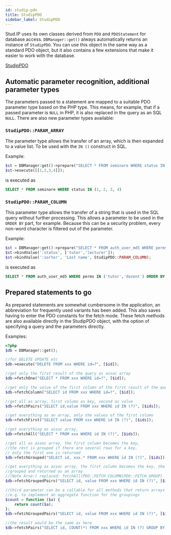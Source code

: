 ```yaml
---
id: studip-pdo
title: StudipPDO
sidebar_label: StudipPDO
---
```



Stud.IP uses its own classes derived from `PDO` and `PDOStatement` for database access. `DBManager::get()` always automatically returns an instance of `StudipPDO`. You can use this object in the same way as a standard PDO object, but it also contains a few extensions that make it easier to work with the database.

[StudipPDO](https://gitlab.studip.de/studip/studip/-/blob/main/lib/classes/StudipPDO.class.php)

## Automatic parameter recognition, additional parameter types

The parameters passed to a statement are mapped to a suitable PDO parameter type based on the PHP type. This means, for example, that if a passed parameter is `NULL` in PHP, it is also replaced in the query as an SQL `NULL`. There are also new parameter types available:

### `StudipPDO::PARAM_ARRAY`
The parameter type allows the transfer of an array, which is then expanded to a value list. To be used with the `IN ()` construct in SQL.

Example:
```php
$st = DBManager:get()->prepare("SELECT * FROM seminare WHERE status IN(?)");
$st->execute([[1,2,3,4]]);
```

is executed as
```sql
SELECT * FROM seminare WHERE status IN (1, 2, 3, 4)
```

### `StudipPDO::PARAM_COLUMN`
This parameter type allows the transfer of a string that is used in the SQL query without further processing. This allows a parameter to be used in the `ORDER BY` part, for example. Because this can be a security problem, every non-word character is filtered out of the parameter.

Example:
```php
$st = DBManager:get()->prepare("SELECT * FROM auth_user_md5 WHERE perms IN (:perms) ORDER BY :sorter");
$st->bindValue(':status', ['tutor','lecturer']);
$st->bindValue(':sorter', 'Last name', StudipPDO::PARAM_COLUMN);
```

is executed as
```sql
SELECT * FROM auth_user_md5 WHERE perms IN ('tutor','dozent') ORDER BY last name
```

## Prepared statements to go

As prepared statements are somewhat cumbersome in the application, an abbreviation for frequently used variants has been added. This also saves having to enter the PDO constants for the fetch mode. These fetch methods are also available directly in the StudipPDO object, with the option of specifying a query and the parameters directly.

Examples:
```php
<?php
$db = DBManager::get();

//for DELETE UPDATE etc
$db->execute("DELETE FROM xxx WHERE id=?", [$id]);

//get only the first result of the query as assoc array
$db->fetchOne("SELECT * FROM xxx WHERE id=?", [$id]);

//get only the value of the first column of the first result of the query
$db->fetchColumn("SELECT id FROM xxx WHERE id=?", [$id]);

//get all as array, first column as key, second as value
$db->fetchPairs("SELECT id,value FROM xxx WHERE id IN (?)", [$ids]);

//get everything as an array, only the values of the first column
$db->fetchFirst("SELECT value FROM xxx WHERE id IN (?)", [$ids]);

//get everything as assoc array,
$db->fetchAll("SELECT * FROM xxx WHERE id IN (?)", [$ids]);

//get all as assoc array, the first column becomes the key,
//the rest is grouped if there are several rows for a key,
// only the first one is returned
$db->fetchGrouped("SELECT id, xxx.* FROM xxx WHERE id IN (?)", [$ids]);

//get everything as assoc array, the first column becomes the key, the second is
//grouped and returned as an array
//(Note Arne:) replaced: fetchAll(PDO::FETCH_COLUMN|PDO::FETCH_GROUP)
$db->fetchGroupedPairs("SELECT id, value FROM xxx WHERE id IN (?)", [$ids]);

//third parameter can be a callable for all methods that return arrays
//e.g. to implement an aggregate function for the groupings
$count = function ($a) {
    return count($a);
};
$db->fetchGroupedPairs("SELECT id, value FROM xxx WHERE id IN (?)", [$ids], $count);

//the result would be the same as here
$db->fetchPairs("SELECT id, COUNT(*) FROM xxx WHERE id IN (?) GROUP BY id", [$ids]);
```
